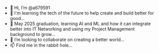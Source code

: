 - 👋 Hi, I’m @a679591
- 👀 I'm learning the tech of the future to help create and build better for good...
- 🌱 May 2025 graduation, learning AI and ML and how it can integrate better into IT Networking and using my Project Management background to grow...
- 💞️ I’m looking to collaborate on creating a better world...
- 📫 Find me in the rabbit hole...

<!---
a679591/a679591 is a ✨ special ✨ repository because its `README.md` (this file) appears on your GitHub profile.
You can click the Preview link to take a look at your changes.
--->
